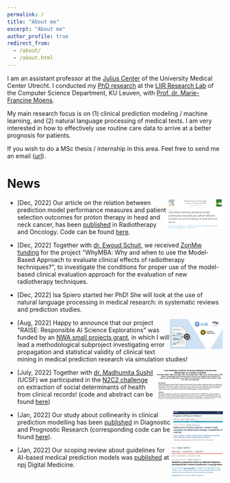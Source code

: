 ```yaml
---
permalink: /
title: "About me"
excerpt: "About me"
author_profile: true
redirect_from: 
  - /about/
  - /about.html
---
```



I am an assistant professor at the [Julius Center](https://juliuscentrum.umcutrecht.nl/en) of the University Medical Center Utrecht. I conducted my [PhD research](https://limo.libis.be/primo-explore/fulldisplay?docid=LIRIAS2837094&context=L&vid=Lirias&search_scope=Lirias&tab=default_tab&fromSitemap=1) at the [LIIR Research Lab](https://liir.cs.kuleuven.be/) of the Computer Science Department, KU Leuven, with [Prof. dr. Marie-Francine Moens](https://people.cs.kuleuven.be/~sien.moens/). 

My main research focus is on (1) clinical prediction modeling / machine learning, and (2) natural language processing of medical texts. I am very interested in how to effectively use routine care data to arrive at a better prognosis for patients.

If you wish to do a MSc thesis / internship in this area. Feel free to send me an email ([url](https://uu.konjoin.nl/profile/tuur-leeuwenberg)).

News
======
[<img align="right" src="/images/Performancemeasures.png" alt="RADONCPERF" style="height:70px;border: 5px solid ##F2F2F2;"/>]([https://www.uu.nl/en/news/project-funded-responsible-use-of-free-text-in-medical-prediction-research](https://doi.org/10.1016/j.radonc.2022.109449))

- [Dec, 2022] Our article on the relation between prediction model performance measures and patient selection outcomes for proton therapy in head and neck cancer, has been [published](https://doi.org/10.1016/j.radonc.2022.109449) in Radiotherapy and Oncology. Code can be found [here](https://github.com/tuur/NTCPPPmeasures).

- [Dec, 2022] Together with [dr. Ewoud Schuit](https://www.umcutrecht.nl/en/research/researchers/schuit-ewoud-e), we received [ZonMw funding](https://www.zonmw.nl/nl/subsidies/openstaande-subsidieoproepen/detail/item/hta-methodologie-ronde-1-methodologie-voor-waardebepaling-van-incrementeel-ontwikkelende-medisch/) for the project "WhyMBA: Why and when to use the Model-Based Approach to evaluate clinical effects of radiotherapy techniques?", to investigate the conditions for proper use of the model-based clinical evaluation approach for the evaluation of new radiotherapy techniques.

- [Dec, 2022] Isa Spiero started her PhD! She will look at the use of natural language processing in medical research: in systematic reviews and prediction studies.

[<img align="right" src="/images/RAISE.png" alt="RAISE" style="height:70px;border: 5px solid ##F2F2F2;"/>](https://www.uu.nl/en/news/project-funded-responsible-use-of-free-text-in-medical-prediction-research)

- [Aug, 2022] Happy to announce that our project "RAISE: Responsible AI Science Explorations" was funded by an [NWA small projects grant](https://www.nwo.nl/en/calls/small-projects-nwa-routes-21/22), in which I will lead a methodological subproject investigating error propagation and statistical validity of clinical text mining in medical prediction research via simulation studies! 

[<img align="right" src="/images/N2C2.png" alt="N2C2" style="height:70px;border: 5px solid ##F2F2F2;"/>](https://github.com/tuur/sdoh_n2c2track2_ucsf_umcu)

- [July, 2022] Together with [dr. Madhumita Sushil](https://madhumitasushil.github.io/) (UCSF) we participated in the [N2C2 challenge](https://n2c2.dbmi.hms.harvard.edu/2022-track-2) on extraction of social determinants of health from clinical records! (code and abstract can be found [here](https://github.com/tuur/sdoh_n2c2track2_ucsf_umcu))

[<img align="right" src="/images/Collinearity.png" alt="Collinearity" style="height:70px;border: 5px solid ##F2F2F2;"/>](https://doi.org/10.1186/s41512-021-00115-5)

- [Jan, 2022] Our study about collinearity in clinical prediction modelling has been [published](https://doi.org/10.1186/s41512-021-00115-5) in Diagnostic and Prognostic Research (corresponding code can be found [here](https://github.com/tuur/collinearity)).

[<img align="right" src="/images/Guidelines.png" alt="Guidelines" style="height:70px;border: 5px solid ##F2F2F2;"/>](https://www.nature.com/articles/s41746-021-00549-7)

- [Jan, 2022] Our scoping review about guidelines for AI-based medical prediction models was [published](https://www.nature.com/articles/s41746-021-00549-7) at npj Digital Medicine.

